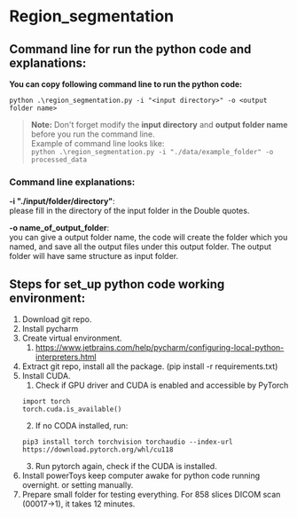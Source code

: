 # Region_segmentation

## Command line for run the python code and explanations:

**You can copy following command line to run the python code:**  

```
python .\region_segmentation.py -i "<input directory>" -o <output folder name>
```
> **Note:** Don't forget modify the **input directory** and **output folder name** before you run the command line.  
> Example of command line looks like:  
> ``python .\region_segmentation.py -i "./data/example_folder" -o processed_data``
### Command line explanations:
**-i "./input/folder/directory"**:   
please fill in the directory of the input folder in the Double quotes.  

**-o name_of_output_folder**:   
you can give a output folder name, the code will create the folder which you named,
and save all the output files under this output folder. The output folder will have same structure as input folder.
## Steps for set_up python code working environment:
1. Download git repo.
2. Install pycharm
3. Create virtual environment.
   1. https://www.jetbrains.com/help/pycharm/configuring-local-python-interpreters.html
4. Extract git repo, install all the package. (pip install -r requirements.txt)
5. Install CUDA.
   1. Check if GPU driver and CUDA is enabled and accessible by PyTorch  
   ```
   import torch 
   torch.cuda.is_available()
   ```
   2. If no CODA installed, run:   
   ```
   pip3 install torch torchvision torchaudio --index-url https://download.pytorch.org/whl/cu118
   ```
   3. Run pytorch again, check if the CUDA is installed.
6. Install powerToys keep computer awake for python code running overnight. or setting manually.
7. Prepare small folder for testing everything. For 858 slices DICOM scan (00017->1), it takes 12 minutes.

